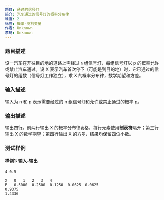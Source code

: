 ```yaml
---
题目: 通过的信号灯
简介: 汽车通过的信号灯的概率分布律
难度: 2
标签: 概率-随机变量
作者: Unknown
慕码: Unknown
---
```


### 题目描述

设一汽车在开往目的地的道路上需经过 n 组信号灯，每组信号灯以 p 的概率允许或禁止汽车通过。设 X 表示汽车首次停下（可能是到目的地）时，它已通过的信号灯的组数（信号灯工作独立），求 X 的概率分布律，数学期望和方差。

### 输入描述

输入为 n 和 p 表示需要经过的 n 组信号灯和允许或禁止通过的概率 p。

### 输出描述

输出四行。前两行输出 X 的概率分布律表格，每行元素使用**制表符**隔开；第三行输出 X 的数学期望；第四行输出 X 的方差，结果均保留四位小数。

### 测试样例

#### 样例1: 输入-输出

```
4 0.5
```

```
X	0	1	2	3	4
P	0.5000	0.2500	0.1250	0.0625	0.0625
0.9375
1.4336
```

